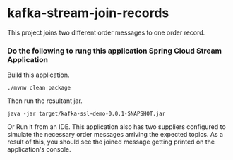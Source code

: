 # kafka-stream-join-records
This project joins two different order messages to one order record.

### Do the following to rung this application Spring Cloud Stream Application

Build this application.

```
./mvnw clean package
```

Then run the resultant jar.

```
java -jar target/kafka-ssl-demo-0.0.1-SNAPSHOT.jar
```

Or Run it from an IDE.
This application also has two suppliers configured to simulate the necessary order messages arriving the expected topics. 
As a result of this, you should see the joined message getting printed on the application's console.
